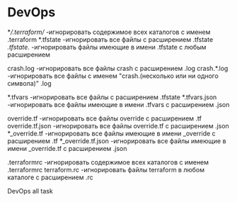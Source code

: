 # DevOps
**/.terraform/*       -игнорировать содержимое всех каталогов с именем  .terraform
 *.tfstate            -игнорировать все файлы с расширением  .tfstate
 *.tfstate.*          -игнорировать файлы имеющие в имени .tfstate с любым расширением 

crash.log             -игнорировать все файлы crash с расширением .log
crash.*.log           -игнорировать все файлы с именем "crash.(несколько или ни одного символа)" .log 

 *.tfvars             -игнорировать все файлы с расширением  .tfstate
 *.tfvars.json        -игнорировать все файлы имеющие в имени .tfvars с расширением .json

override.tf          -игнорировать все файлы override с расширением .tf 
override.tf.json     -игнорировать все файлы override.tf с расширением .json
*_override.tf        -игнорировать все файлы имеющие в имени _override с расширением .tf
*_override.tf.json   -игнорировать все файлы имеющие в имени _override.tf с расширением .json

.terraformrc         -игнорировать содержимое всех каталогов с именем .terraformrc
terraform.rc         -игнорировать файлы terraform в любом каталоге с расширением .rc


DevOps all task
